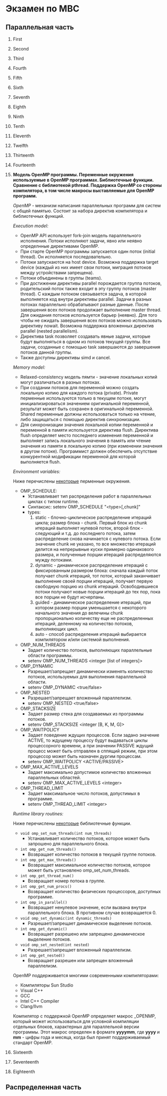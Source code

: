 # Экзамен по МВС

## Параллельная часть

1. First

2. Second

3. Third

4. Fourth

5. Fifth

6. Sixth

7. Seventh

8. Eighth

9. Ninth

10. Tenth

11. Eleventh

12. Twelfth

13. Thirteenth

14. Fourteenth

15. **Модель OpenMP программы. Переменные окружения используемые в OpenMP программах. Библиотечные функции. Сравнение с библиотекой pthread. Поддержка OpenMP со стороны компилятора, в том числе макросы выставляемые для OpenMP программ.**

    *OpenMP* - механизм написания параллельных программ для систем с общей памятью. Состоит за набора директив компилятора и библиотечных функций.  

      

    *Execution model:*

    * OpenMP API использует fork-join модель параллельного исполнения. Потоки исполняют задачи, явно или неявно определнные директивами OpenMP.
    * При старте OpenMP программы запускается один поток (initial thread). Он исполняется последовательно.
    * Потоки запускаются на host device. Возможна поддержка target device (каждый из них имеет свои потоки, миграция потоков между устройствами запрещена).
    * Потоки объединены в группы (teams).
    * При достижении директивы parallel порождается группа потоков, родительский поток также входит в эту группу потоков (master thread). С каждым потоком связывается задача, в которой выполняется код внутри директивы parallel. Задачи в разных потоках параллельно обрабатывают разные данные. После завершения всех потоков продолжает выполнение master thread. Для ожидания потоков используется барьер (неявно). Для того чтобы не ожидать завершения всех потоков можно использовать директиву nowait. Возможна поддержка вложенных директив parallel (nested parallelism).
    * Директива task позволяет создавать явные задачи, которые будут выполняться в одном из потоков текущей группы. Все задачи, созданные с помощью task завершаются до завершения потоков данной группы.
    * Также доступны директивы simd и cancel.

      

    *Memory model:*

    * Relaxed-consistency модель пямти - значение локальных копий могут различаться в разных потоках.
    * При создании потоков для переменной можно создать локальную копию для каждого потока (private). Private перменные используются только в текущем потоке, могут инициализироваться значением оригинальной переменной, результат может быть сохранен в оригинальной переменной. Shared переменные должны использоваться только на чтение, либо защищаться с помощью директив синхронизации.
    * Для синхронизации значения локальной копии переменной и переменной в памяти используется директива flush. Директива flush определяет место последнего изменения переменной и выполняет запись локального значения в память или чтение значения из памяти в локальную копию (при изменении значения в другом потоке). Программист должен обеспечить отсутствие конкурентной модификации переменной для которой выполняется flush.

      

    *Environment variables:*

    Ниже перечислены <u>некоторые</u> перменные окружения.

    * OMP_SCHEDULE:
      * Устанавливает тип распределения работ в параллельных циклах с типом runtime.
      * Синтаксис: setenv OMP_SCHEDULE "\<type\>[,chunk]"
      * types:
        1. static - блочно-циклическое распределение итераций цикла; размер блока - chunk. Первый блок из chunk итераций выполняет нулевой поток, второй блок - следующий и т.д. до последнего потока, затем распределение снова начинается с нулевого потока. Если значение chunk не указано, то все множество итераций делится на непрерывные куски примерно одинакового размера, и полученные порции итераций распределяются мужду потоками.
        2. dynamic - динамическое распределение итераций с фиксированным размером блока: сначала каждый поток получает chunk итераций, тот поток, который заканчивает выполнение своей порции итераций, получает первую свободную порцию из chunk итераций. Освободившиеся потоки получают новые порции итераций до тех пор, пока все порции не будут исчерпаны.
        3. guided - динамическое распределение итераций, при котором размер порции уменьшается с некоторого начального значения до велечины chunk пропорционально количеству еще не распределенных итераций, деленному на количество потоков, выполняющих цикл.
        4. auto - способ распределения итераций выбирается компилятором и/или системой выполнения.
    * OMP_NUM_THREADS
      * Задает количество потоков, выполняющих параллельные области программы.
      * setenv OMP_NUM_THREADS \<integer [list of integers]\>
    * OMP_DYNAMIC
      * Разрешает/запрещает динамически изменять количество потоков, используемых для выполнения параллельной области.
      * setenv OMP_DYNAMIC \<true/false\>
    * OMP_NESTED
      * Разрешает/запрещает вложенный параллелизм.
      * setenv OMP_NESTED \<true/false\>
    * OMP_STACKSIZE
      * Задает размер стека для создаваемых из программы потоков.
      * setenv OMP_STACKSIZE \<integer [B, K, M, G]\>
    * OMP_WAITPOLICY
      * Задает поведение ждущих процессов. Если задано значение ACTIVE, то ждущему процессу будут выдаваться циклы процессорного времени, а при значении PASSIVE ждущий процесс может быть отправлен в сппящий режим, при этом процессор может быть назначен дургим процессам.
      * setenv OMP_WAITPOLICY \<ACTIVE/PASSIVE\>
    * OMP_MAX_ACTIVE_LEVELS
      * Задает максимально допустимое количество вложенных параллельных областей.
      * setenv OMP_MAX_ACTIVE_LEVELS \<integer\>
    * OMP_THREAD_LIMIT
      *  Задает максимальное число потоков, допустимых в программе.
      * setenv OMP_THREAD_LIMIT \<integer\>

      

    *Runtime library routines:*

    Ниже перечислены <u>некоторые</u> библиотечные функции.

    * ```void omp_set_num_threads(int num_threads)```
      * Устанавливает количество потоков, которое может быть запрошено для параллельного блока.
    * ```int omp_get_num_threads()```
      * Возвращает количество потоков в текущей группе потоков.
    * ```int omp_get_max_threads()```
      * Возвращает максимальное количество потоков, которое может быть установлено omp_set_num_threads.
    * ```int omp_get_thread_num()```
      * Возвращает номер потока в группе.
    * ```int omp_get_num_procs()```
      * Возвращает количество физических процессоров, доступных программе.
    * ```int omp_in_parallel()```
      * Возвращает ненулевое значение, если вызвана внутри параллельного блока. В противном случае возвращается 0.
    * ```void omp_set_dynamic(int dynamic_threads)```
      * Разрешает/запрещает динамическое выделение потоков.
    * ```int omp_get_dynamic()```
      * Возвращает разрешено или запрещено динамическое выделение потоков.
    * ```void omp_set_nested(int nested)```
      * Разрешает/запрещает вложенный параллелизм.
    * ```int omp_get_nested()```
      * Возвращает разрешен или запрещен вложенный параллелизм.

      

    OpenMP поддерживается многими современными компиляторами:

    * Компиляторы Sun Studio
    * Visual C++
    * GCC
    * Intel C++ Compiler
    * Clang/llvm

    Компилятор с поддержкой OpenMP определяет макрос _OPENMP, который может использоваться для условной компиляции отдельных блоков, характерных для параллельной версии программы. Этот макрос определен в формате **yyyymm**, где **yyyy** и **mm** - цифры года и месяца, когда был принят поддерживаемый стандарт OpenMP.

16. Sixteenth

17. Seventeenth

18. Eighteenth

## Распределенная часть

